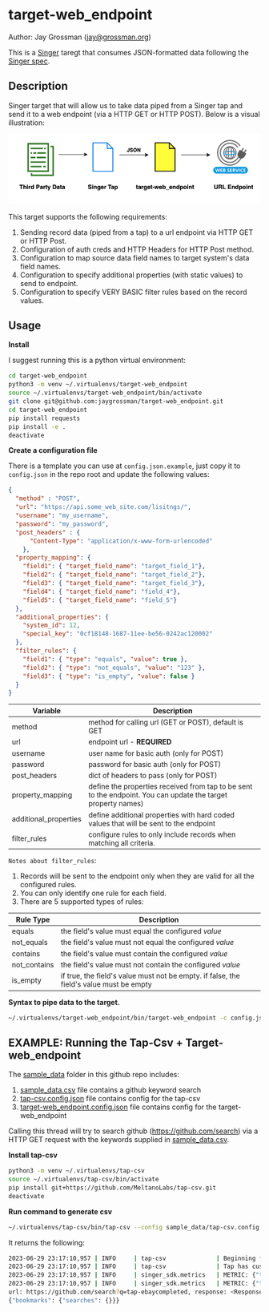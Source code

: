 # target-web_endpoint

Author: Jay Grossman (jay@grossman.org)

This is a [Singer](http://singer.io) taregt that consumes JSON-formatted data following the [Singer spec](https://github.com/singer-io/getting-started/blob/master/SPEC.md).

## Description

Singer target that will allow us to take data piped from a Singer tap and send it to a web endpoint (via a HTTP GET or HTTP POST). 
Below is a visual illustration:

![target-web_endpoint](docs/target-web_endpoint_dataflow.png)

This target supports the following requirements:

1. Sending record data (piped from a tap) to a url endpoint via HTTP GET or HTTP Post.
2. Configuration of auth creds and HTTP Headers for HTTP Post method.
3. Configuration to map source data field names to target system's data field names.
4. Configuration to specify additional properties (with static values) to send to endpoint.
5. Configuration to specify VERY BASIC filter rules based on the record values.


## Usage

**Install**

I suggest running this is a python virtual environment:

```bash
cd target-web_endpoint
python3 -m venv ~/.virtualenvs/target-web_endpoint
source ~/.virtualenvs/target-web_endpoint/bin/activate
git clone git@github.com:jaygrossman/target-web_endpoint.git
cd target-web_endpoint
pip install requests
pip install -e .
deactivate
```

**Create a configuration file**

There is a template you can use at `config.json.example`, just copy it to `config.json` in the repo root and update the following values:
```json
{
  "method" : "POST",
  "url": "https://api.some_web_site.com/lisitngs/", 
  "username": "my_username",
  "password": "my_password",
  "post_headers" : {
      "Content-Type": "application/x-www-form-urlencoded"
    }, 
  "property_mapping": {
    "field1": { "target_field_name": "target_field_1"},
    "field2": { "target_field_name": "target_field_2"},
    "field3": { "target_field_name": "target_field_3"},
    "field4": { "target_field_name": "field_4"},
    "field5": { "target_field_name": "field_5"}
  },
  "additional_properties": {
    "system_id": 12,
    "special_key": "0cf18148-1687-11ee-be56-0242ac120002"
  },
  "filter_rules": {
    "field1": { "type": "equals", "value": true },
    "field2": { "type": "not_equals", "value": "123" },
    "field3": { "type": "is_empty", "value": false }
  }
}
```

| Variable | Description |
| ----------- | ----------- |
| method | method for calling url (GET or POST), default is GET |
| url | endpoint url - **REQUIRED**|
| username | user name for basic auth (only for POST) |
| password | password  for basic auth (only for POST) |
| post_headers | dict of headers to pass  (only for POST)  |
| property_mapping | define the properties received from tap to be sent to the endpoint. You can update the target property names)  |
| additional_properties | define additional properties with hard coded values that will be sent to the endpoint  |
| filter_rules | configure rules to only include records when matching all criteria. |

`Notes about filter_rules`:
1. Records will be sent to the endpoint only when they are valid for all the configured rules. 
2. You can only identify one rule for each field.
3. There are 5 supported types of rules:

| Rule Type | Description |
| ----------- | ----------- |
| equals | the field's value must equal the configured *value*  |
| not_equals | the field's value must not equal the configured *value*  |
| contains | the field's value must contain the configured *value*  |
| not_contains | the field's value must not contain the configured *value*  |
| is_empty | if true, the field's value must not be empty. if false, the field's value must be empty  |

**Syntax to pipe data to the target.**
```bash
~/.virtualenvs/target-web_endpoint/bin/target-web_endpoint -c config.json
```

## EXAMPLE: Running the Tap-Csv + Target-web_endpoint

The [sample_data](sample_data) folder in this github repo includes:
1. [sample_data.csv](sample_data/sample_data.csv) file contains a github keyword search
2. [tap-csv.config.json](sample_data/tap-csv.config.json) file contains config for the tap-csv
3. [target-web_endpoint.config.json](sample_data/target-web_endpoint.config.json) file contains config for the target-web_endpoint
 
Calling this thread will try to search github (https://github.com/search) via a HTTP GET request with the keywords supplied in [sample_data.csv](sample_data/sample_data.csv).

**Install tap-csv**
```bash
python3 -m venv ~/.virtualenvs/tap-csv
source ~/.virtualenvs/tap-csv/bin/activate
pip install git+https://github.com/MeltanoLabs/tap-csv.git
deactivate
```

**Run command to generate csv**

```bash
~/.virtualenvs/tap-csv/bin/tap-csv --config sample_data/tap-csv.config.json | ~/.virtualenvs/target-web_endpoint/bin/target-web_endpoint --config sample_data/target-web_endpoint.config.json

```
It returns the following:

```bash
2023-06-29 23:17:10,957 | INFO     | tap-csv              | Beginning full_table sync of 'searches'...
2023-06-29 23:17:10,957 | INFO     | tap-csv              | Tap has custom mapper. Using 1 provided map(s).
2023-06-29 23:17:10,957 | INFO     | singer_sdk.metrics   | METRIC: {"type": "timer", "metric": "sync_duration", "value": 0.000225067138671875, "tags": {"stream": "searches", "context": {}, "status": "succeeded"}}
2023-06-29 23:17:10,957 | INFO     | singer_sdk.metrics   | METRIC: {"type": "counter", "metric": "record_count", "value": 1, "tags": {"stream": "searches", "context": {}}}
url: https://github.com/search?q=tap-ebaycompleted, response: <Response [200]>
{"bookmarks": {"searches": {}}}
```